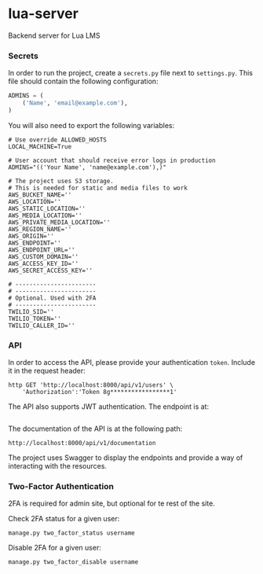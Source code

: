 # lua-server
Backend server for Lua LMS

### Secrets
In order to run the project, create a `secrets.py` file next to `settings.py`. 
This file should contain the following configuration:

```python
ADMINS = (
    ('Name', 'email@example.com'),
)
```

You will also need to export the following variables:
```text
# Use override ALLOWED_HOSTS
LOCAL_MACHINE=True

# User account that should receive error logs in production
ADMINS="(('Your Name', 'name@example.com'),)"

# The project uses S3 storage. 
# This is needed for static and media files to work
AWS_BUCKET_NAME=''
AWS_LOCATION=''
AWS_STATIC_LOCATION=''
AWS_MEDIA_LOCATION=''
AWS_PRIVATE_MEDIA_LOCATION=''
AWS_REGION_NAME=''
AWS_ORIGIN=''
AWS_ENDPOINT=''
AWS_ENDPOINT_URL=''
AWS_CUSTOM_DOMAIN=''
AWS_ACCESS_KEY_ID=''
AWS_SECRET_ACCESS_KEY=''

# -----------------------
# -----------------------
# Optional. Used with 2FA
# -----------------------
TWILIO_SID=''
TWILIO_TOKEN=''
TWILIO_CALLER_ID=''
```


### API
In order to access the API, please provide your authentication `token`. 
Include it in the request header:
```text
http GET 'http://localhost:8000/api/v1/users' \
    'Authorization':'Token 8g*****************1'
```

The API also supports JWT authentication. The endpoint is at:
```text

```

The documentation of the API is at the following path:
```text
http://localhost:8000/api/v1/documentation
```

The project uses Swagger to display the endpoints and provide 
a way of interacting with the resources.


### Two-Factor Authentication
2FA is required for admin site, but optional for te rest of the site.

Check 2FA status for a given user:
```
manage.py two_factor_status username
```

Disable 2FA for a given user:
```
manage.py two_factor_disable username
```